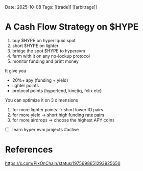 Date: 2025-10-08
Tags: [[trade]] [[arbitrage]]

# A Cash Flow Strategy on $HYPE

1. buy $HYPE on hyperliquid spot
2. short $HYPE on lighter
3. bridge the spot $HYPE to hyperevm
4. farm with it on any no-lockup protocol
5. monitor funding and print money

It give you
- 20%+ apy (funding + yield)
- lighter points
- protocol points (hyperlend, kinetiq, felix etc)

You can optimize it on 3 dimensions
1. for more lighter points -> short lower IO pairs
2. for more yield -> short high funding rate pairs
3. for more airdrops -> choose the highest APY coins

- [ ] learn hyper evm projects #active


# References
https://x.com/PixOnChain/status/1975698651293925650